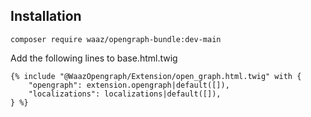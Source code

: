 ## Installation 

```
composer require waaz/opengraph-bundle:dev-main

```

Add the following lines to base.html.twig

```
{% include "@WaazOpengraph/Extension/open_graph.html.twig" with {
    "opengraph": extension.opengraph|default([]),
    "localizations": localizations|default([]),
} %}

```



